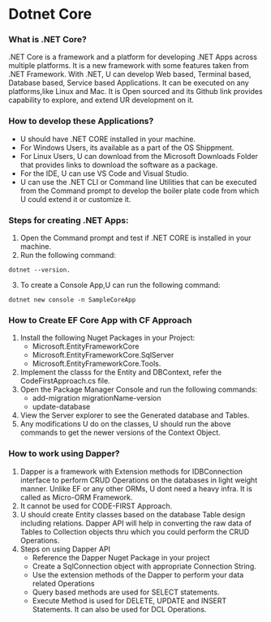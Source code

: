 # Dotnet Core
### What is .NET Core?
.NET Core is a framework and a platform for developing .NET Apps across multiple platforms. It is a new framework with some features taken from .NET Framework. With .NET, U can develop Web based, Terminal based, Database based, Service based Applications. It can be executed on any platforms,like Linux and Mac. It is Open sourced and its Github link provides capability to explore, and extend UR development on it. 

### How to develop these Applications?
- U should have .NET CORE installed in your machine. 
- For Windows Users, its available as a part of the OS Shippment. 
- For Linux Users, U can download from the Microsoft Downloads Folder that provides links to download the software as a package. 
- For the IDE, U can use VS Code and Visual Studio.
- U can use the .NET CLI or Command line Utilities that can be executed from the Command prompt to develop the boiler plate code from which U could extend it or customize it. 

### Steps for creating .NET Apps:
1. Open the Command prompt and test if .NET CORE is installed in your machine. 
2. Run the following command: 
```
dotnet --version.
```
3. To create a Console App,U can run the following command:
```
dotnet new console -n SampleCoreApp
```

### How to Create EF Core App with CF Approach
1. Install the following Nuget Packages in your Project:
    - Microsoft.EntityFrameworkCore
    - Microsoft.EntityFrameworkCore.SqlServer
    - Microsoft.EntityFrameworkCore.Tools.
2. Implement the classs for the Entity and DBContext, refer the CodeFirstApproach.cs file. 
3. Open the Package Manager Console and run the following commands:
	- add-migration migrationName-version
	- update-database
4. View the Server explorer to see the Generated database and Tables. 
5. Any modifications U do on the classes, U should run the above commands to get the newer versions of the Context Object.

### How to work using Dapper?
1. Dapper is a framework with Extension methods for IDBConnection interface to perform CRUD Operations on the databases in light weight manner. Unlike EF or any other ORMs, U dont need a heavy infra. It is called as Micro-ORM Framework.
2. It cannot be used for CODE-FIRST Approach.
3. U should create Entity classes based on the database Table design including relations. Dapper API will help in converting the raw data of Tables to Collection objects thru which you could perform the CRUD Operations. 
4. Steps on using Dapper API
    - Reference the Dapper Nuget Package in your project
    - Create a SqlConnection object with appropriate Connection String. 
    - Use the extension methods of the Dapper to perform your data related Operations
    - Query based methods are used for SELECT statements.
    - Execute Method is used for DELETE, UPDATE and INSERT Statements. It can also be used for DCL Operations. 
